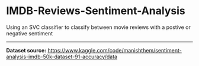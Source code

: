 # IMDB-Reviews-Sentiment-Analysis
Using an SVC classifier to classify between movie reviews with a postive or negative sentiment

---
**Dataset source:** https://www.kaggle.com/code/manishthem/sentiment-analysis-imdb-50k-dataset-91-accuracy/data
